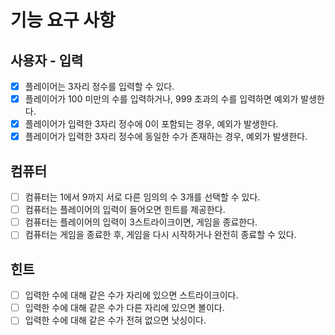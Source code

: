 # 기능 요구 사항

## 사용자 - 입력

- [X] 플레이어는 3자리 정수를 입력할 수 있다.
- [X] 플레이어가 100 미만의 수를 입력하거나, 999 초과의 수를 입력하면 예외가 발생한다.
- [X] 플레이어가 입력한 3자리 정수에 0이 포함되는 경우, 예외가 발생한다.
- [X] 플레이어가 입력한 3자리 정수에 동일한 수가 존재하는 경우, 예외가 발생한다.

## 컴퓨터

- [ ] 컴퓨터는 1에서 9까지 서로 다른 임의의 수 3개를 선택할 수 있다.
- [ ] 컴퓨터는 플레이어의 입력이 들어오면 힌트를 제공한다.
- [ ] 컴퓨터는 플레이어의 입력이 3스트라이크이면, 게임을 종료한다.
- [ ] 컴퓨터는 게임을 종료한 후, 게임을 다시 시작하거나 완전히 종료할 수 있다.

## 힌트

- [ ] 입력한 수에 대해 같은 수가 자리에 있으면 스트라이크이다.
- [ ] 입력한 수에 대해 같은 수가 다른 자리에 있으면 볼이다.
- [ ] 입력한 수에 대해 같은 수가 전혀 없으면 낫싱이다.